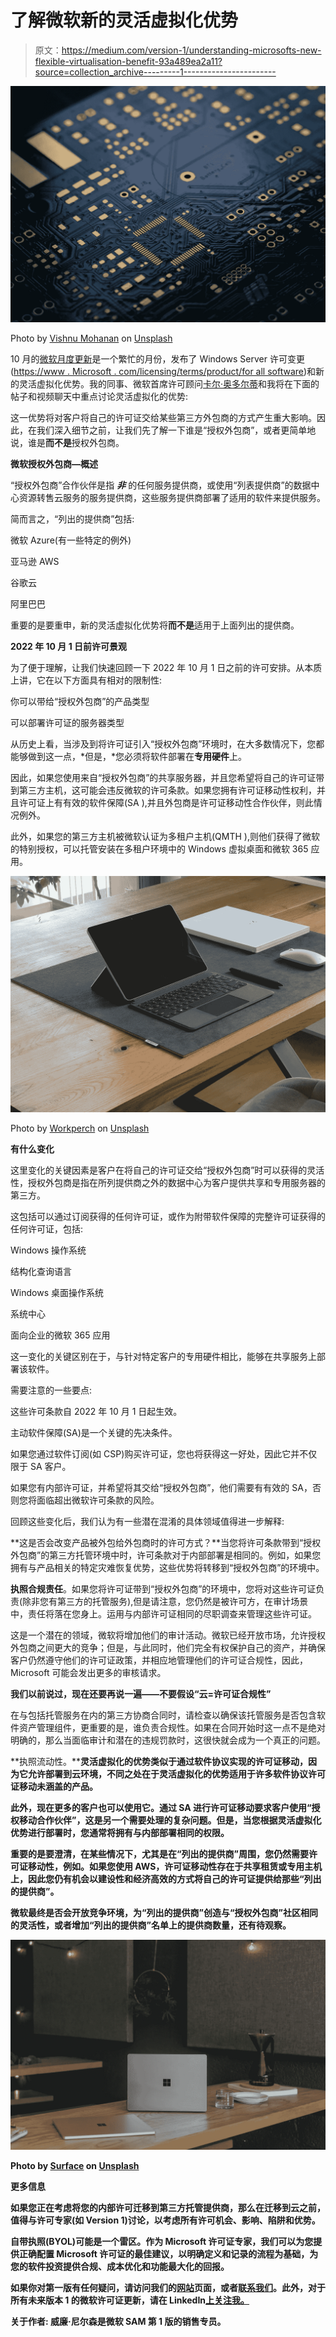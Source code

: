 # 了解微软新的灵活虚拟化优势

> 原文：<https://medium.com/version-1/understanding-microsofts-new-flexible-virtualisation-benefit-93a489ea2a11?source=collection_archive---------1----------------------->

![](img/1342a2bbf58e6a36e7a19e21312f6bd0.png)

Photo by [Vishnu Mohanan](https://unsplash.com/@vishnumaiea?utm_source=unsplash&utm_medium=referral&utm_content=creditCopyText) on [Unsplash](https://unsplash.com/s/photos/technology?utm_source=unsplash&utm_medium=referral&utm_content=creditCopyText)

10 月的[微软月度更新](/version-1/monthly-microsoft-license-update-october-2022-2a4d0d294b15)是一个繁忙的月份，发布了 Windows Server 许可变更([https://www . Microsoft . com/licensing/terms/product/for all software](https://www.microsoft.com/licensing/terms/product/ForallSoftware))和新的灵活虚拟化优势。我的同事、微软首席许可顾问[卡尔·奥多尔蒂](https://www.linkedin.com/in/odohertykarl/)和我将在下面的帖子和视频聊天中重点讨论灵活虚拟化的优势:

这一优势将对客户将自己的许可证交给某些第三方外包商的方式产生重大影响。因此，在我们深入细节之前，让我们先了解一下谁是“授权外包商”，或者更简单地说，谁是**而不是**授权外包商。

**微软授权外包商—概述**

“授权外包商”合作伙伴是指 ***非*** 的任何服务提供商，或使用“列表提供商”的数据中心资源转售云服务的服务提供商，这些服务提供商部署了适用的软件来提供服务。

简而言之，“列出的提供商”包括:

微软 Azure(有一些特定的例外)

亚马逊 AWS

谷歌云

阿里巴巴

重要的是要重申，新的灵活虚拟化优势将**而不是**适用于上面列出的提供商。

**2022 年 10 月 1 日前许可景观**

为了便于理解，让我们快速回顾一下 2022 年 10 月 1 日之前的许可安排。从本质上讲，它在以下方面具有相对的限制性:

你可以带给“授权外包商”的产品类型

可以部署许可证的服务器类型

从历史上看，当涉及到将许可证引入“授权外包商”环境时，在大多数情况下，您都能够做到这一点，*但是，*您必须将软件部署在**专用硬件**上。

因此，如果您使用来自“授权外包商”的共享服务器，并且您希望将自己的许可证带到第三方主机，这可能会违反微软的许可条款。如果您拥有许可证移动性权利，并且许可证上有有效的软件保障(SA ),并且外包商是许可证移动性合作伙伴，则此情况例外。

此外，如果您的第三方主机被微软认证为多租户主机(QMTH ),则他们获得了微软的特别授权，可以托管安装在多租户环境中的 Windows 虚拟桌面和微软 365 应用。

![](img/551c3551406c04f32930efd717ed5cb1.png)

Photo by [Workperch](https://unsplash.com/@workperch?utm_source=unsplash&utm_medium=referral&utm_content=creditCopyText) on [Unsplash](https://unsplash.com/s/photos/microsoft?utm_source=unsplash&utm_medium=referral&utm_content=creditCopyText)

**有什么变化**

这里变化的关键因素是客户在将自己的许可证交给“授权外包商”时可以获得的灵活性，授权外包商是指在所列提供商之外的数据中心为客户提供共享和专用服务器的第三方。

这包括可以通过订阅获得的任何许可证，或作为附带软件保障的完整许可证获得的任何许可证，包括:

Windows 操作系统

结构化查询语言

Windows 桌面操作系统

系统中心

面向企业的微软 365 应用

这一变化的关键区别在于，与针对特定客户的专用硬件相比，能够在共享服务上部署该软件。

需要注意的一些要点:

这些许可条款自 2022 年 10 月 1 日起生效。

主动软件保障(SA)是一个关键的先决条件。

如果您通过软件订阅(如 CSP)购买许可证，您也将获得这一好处，因此它并不仅限于 SA 客户。

如果您有内部许可证，并希望将其交给“授权外包商”，他们需要有有效的 SA，否则您将面临超出微软许可条款的风险。

回顾这些变化后，我们认为有一些潜在混淆的具体领域值得进一步解释:

**这是否会改变产品被外包给外包商时的许可方式？**当您将许可条款带到“授权外包商”的第三方托管环境中时，许可条款对于内部部署是相同的。例如，如果您拥有与产品相关的特定灾难恢复优势，这些优势将转移到“授权外包商”的环境中。

**执照合规责任**。如果您将许可证带到“授权外包商”的环境中，您将对这些许可证负责(除非您有第三方的托管服务),但是请注意，您仍然是被许可方，在审计场景中，责任将落在您身上。运用与内部许可证相同的尽职调查来管理这些许可证。

这是一个潜在的领域，微软将增加他们的审计活动。微软已经开放市场，允许授权外包商之间更大的竞争；但是，与此同时，他们完全有权保护自己的资产，并确保客户仍然遵守他们的许可证政策，并相应地管理他们的许可证合规性，因此，Microsoft 可能会发出更多的审核请求。

**我们以前说过，现在还要再说一遍——不要假设“云=许可证合规性”**

在与包括托管服务在内的第三方协商合同时，请检查以确保该托管服务是否包含软件资产管理组件，更重要的是，谁负责合规性。如果在合同开始时这一点不是绝对明确的，那么当面临审计和潜在的违规罚款时，这很快就会成为一个真正的问题。

**执照流动性。****灵活虚拟化的优势类似于通过软件协议实现的许可证移动，因为它允许部署到云环境，不同之处在于灵活虚拟化的优势适用于许多软件协议许可证移动未涵盖的产品。**

**此外，现在更多的客户也可以使用它。通过 SA 进行许可证移动要求客户使用“授权移动合作伙伴”，这是另一个需要处理的复杂问题。但是，当您根据灵活虚拟化优势进行部署时，您通常将拥有与内部部署相同的权限。**

**重要的是要澄清，在某些情况下，尤其是在“列出的提供商”周围，您仍然需要许可证移动性，例如。如果您使用 AWS，许可证移动性存在于共享租赁或专用主机上，因此您仍有机会以建设性和经济高效的方式将自己的许可证提供给那些“列出的提供商”。**

**微软最终是否会开放竞争环境，为“列出的提供商”创造与“授权外包商”社区相同的灵活性，或者增加“列出的提供商”名单上的提供商数量，还有待观察。**

**![](img/086803177e99d9b7ed70a72f59d2770f.png)**

**Photo by [Surface](https://unsplash.com/@surface?utm_source=unsplash&utm_medium=referral&utm_content=creditCopyText) on [Unsplash](https://unsplash.com/s/photos/microsoft?utm_source=unsplash&utm_medium=referral&utm_content=creditCopyText)**

****更多信息****

**如果您正在考虑将您的内部许可迁移到第三方托管提供商，那么在迁移到云之前，值得与许可专家(如 Version 1)讨论，以考虑所有许可机会、影响、陷阱和优势。**

**自带执照(BYOL)可能是一个雷区。作为 Microsoft 许可证专家，我们可以为您提供正确配置 Microsoft 许可证的最佳建议，以明确定义和记录的流程为基础，为您的软件投资提供合规、成本优化和功能最大化的回报。**

**如果你对第一版有任何疑问，请访问我们的[网站](https://www.version1.com/it-service/software-asset-management/)页面，或者[联系我们](https://www.version1.com/contact/)。此外，对于所有未来版本 1 的微软许可证更新，请在 LinkedIn[上关注我。](https://www.linkedin.com/in/wjdnelson/)**

****关于作者:** 威廉·尼尔森是微软 SAM 第 1 版的销售专员。**